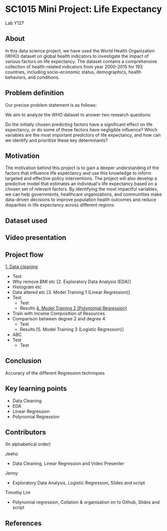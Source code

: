 # SC1015 Mini Project: Life Expectancy
Lab Y127 
## About

In this data science project, we have used the World Health Organization (WHO) dataset on global health indicators to investigate the impact of various factors on life expectancy. The dataset contains a comprehensive collection of health-related indicators from year 2000-2015 for 193 countries, including socio-economic status, demographics, health behaviors, and conditions.

## Problem definition

Our precise problem statement is as follows:

We aim to analyze the WHO dataset to answer two research questions:

Do the initially chosen predicting factors have a significant effect on life expectancy, or do some of these factors have negligible influence?
Which variables are the most important predictors of life expectancy, and how can we identify and prioritize these key determinants?

## Motivation

The motivation behind this project is to gain a deeper understanding of the factors that influence life expectancy and use this knowledge to inform targeted and effective policy interventions. The project will also develop a predictive model that estimates an individual's life expectancy based on a chosen set of relevant factors. By identifying the most impactful variables, we can help governments, healthcare organizations, and communities make data-driven decisions to improve population health outcomes and reduce disparities in life expectancy across different regions.

## Dataset used


## Video presentation

## Project flow
[1. Data cleaning](https://github.com/TimSeaM/SC1015-Mini-Project-/blob/main/Data%20Cleaning.ipynb "1. Data cleaning")
   - Test
   - Why remove BMI etc
[2. Exploratory Data Analysis (EDA)]
   - Histogram etc
   - Data altered etc
[3. Model Training 1 (Linear Regression)]
   - Test
     - Test
     - Results
[4. Model Training 2 (Polynomial Regression)](https://github.com/TimSeaM/SC1015-Mini-Project-/blob/main/Polynomial_Regression_Tim.ipynb "1. Data cleaning")
   - Train with Income Composition of Resources
   - Comparison between degree 2 and degree 4
     - Test
     - Results
[5. Model Training 3 (Logistic Regression)]
   - ABC
   - Test
     - Test
## Conclusion
Accuracy of the different Regression techniques 


## Key learning points
- Data Cleaning
- EDA
- Linear Regression 
- Polynomial Regression
## Contributors
(In alphabetical order)

Jeeho
- Data Cleaning, Linear Regression and Video Presenter 

Jenny
- Exploratory Data Analysis, Logistic Regression, Slides and script

Timothy Lim
- Polynomial regression, Collation & organisation on to Github, Slides and script
## References
